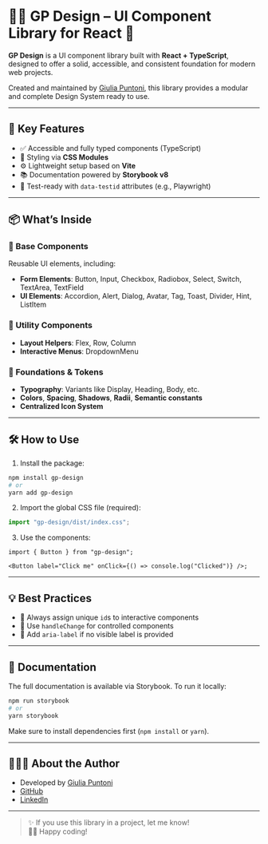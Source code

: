 # 🧚‍♀️ GP Design – UI Component Library for React 🥰

**GP Design** is a UI component library built with **React + TypeScript**, designed to offer a solid, accessible, and consistent foundation for modern web projects.

Created and maintained by [Giulia Puntoni](https://www.giuliapuntoni.com), this library provides a modular and complete Design System ready to use.

---

## 🚀 Key Features

- ✅ Accessible and fully typed components (TypeScript)
- 🎨 Styling via **CSS Modules**
- ⚙️ Lightweight setup based on **Vite**
- 📚 Documentation powered by **Storybook v8**
- 🧪 Test-ready with `data-testid` attributes (e.g., Playwright)

---

## 📦 What’s Inside

### 🧱 Base Components

Reusable UI elements, including:

- **Form Elements**: Button, Input, Checkbox, Radiobox, Select, Switch, TextArea, TextField
- **UI Elements**: Accordion, Alert, Dialog, Avatar, Tag, Toast, Divider, Hint, ListItem

### 🧰 Utility Components

- **Layout Helpers**: Flex, Row, Column
- **Interactive Menus**: DropdownMenu

### 🧾 Foundations & Tokens

- **Typography**: Variants like Display, Heading, Body, etc.
- **Colors**, **Spacing**, **Shadows**, **Radii**, **Semantic constants**
- **Centralized Icon System**

---

## 🛠️ How to Use

1. Install the package:

```bash
npm install gp-design
# or
yarn add gp-design
```

2. Import the global CSS file (required):

```ts
import "gp-design/dist/index.css";
```

3. Use the components:

```tsx
import { Button } from "gp-design";

<Button label="Click me" onClick={() => console.log("Clicked")} />;
```

---

## 💡 Best Practices

- 🔹 Always assign unique `id`s to interactive components
- 🔹 Use `handleChange` for controlled components
- 🔹 Add `aria-label` if no visible label is provided

---

## 📖 Documentation

The full documentation is available via Storybook. To run it locally:

```bash
npm run storybook
# or
yarn storybook
```

Make sure to install dependencies first (`npm install` or `yarn`).

---

## 👩🏻‍💻 About the Author

- Developed by [Giulia Puntoni](https://www.giuliapuntoni.com)
- [GitHub](https://github.com/GiuliaPuntoni)
- [LinkedIn](https://www.linkedin.com/in/giulia-puntoni-5a0a4496)

---

> ✨ If you use this library in a project, let me know!  
> 🖖🏻 Happy coding!
